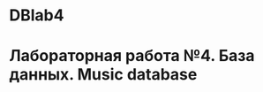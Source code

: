 # DBlab4
Лабораторная работа №4. База данных. Music database
===================================================


